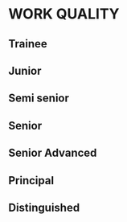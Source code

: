 # WORK QUALITY

## Trainee

## Junior

## Semi senior

## Senior

## Senior Advanced

## Principal

## Distinguished